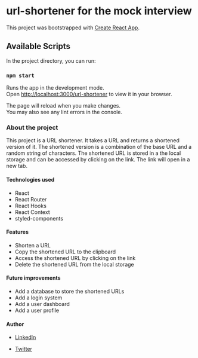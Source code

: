 # url-shortener for the mock interview

This project was bootstrapped with [Create React App](https://github.com/facebook/create-react-app).

## Available Scripts

In the project directory, you can run:

### `npm start`

Runs the app in the development mode.\
Open [http://localhost:3000/url-shortener](http://localhost:3000/url-shortener) to view it in your browser.

The page will reload when you make changes.\
You may also see any lint errors in the console.

### About the project

This project is a URL shortener. It takes a URL and returns a shortened version of it. The shortened version is a combination of the base URL and a random string of characters. The shortened URL is stored in a the local storage and can be accessed by clicking on the link. The link will open in a new tab.


#### Technologies used

- React
- React Router
- React Hooks
- React Context
- styled-components

#### Features

- Shorten a URL
- Copy the shortened URL to the clipboard
- Access the shortened URL by clicking on the link
- Delete the shortened URL from the local storage


#### Future improvements

- Add a database to store the shortened URLs
- Add a login system
- Add a user dashboard
- Add a user profile


#### Author

- [LinkedIn](https://www.linkedin.com/in/sumit-chakraborty-6a45b2276/)

- [Twitter](https://twitter.com/sumit1729/)
